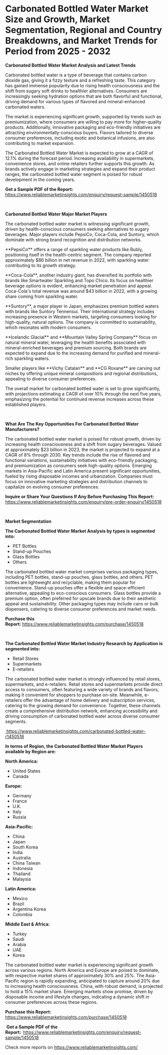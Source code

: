 <p><h1>Carbonated Bottled Water Market Size and Growth, Market Segmentation, Regional and Country Breakdowns, and Market Trends for Period from 2025 -  2032</h1></p><p><strong>Carbonated Bottled Water Market Analysis and Latest Trends</strong></p>
<p><p>Carbonated bottled water is a type of beverage that contains carbon dioxide gas, giving it a fizzy texture and a refreshing taste. This category has gained immense popularity due to rising health consciousness and the shift from sugary soft drinks to healthier alternatives. Consumers are increasingly seeking hydration options that are both flavorful and functional, driving demand for various types of flavored and mineral-enhanced carbonated waters.</p><p>The market is experiencing significant growth, supported by trends such as premiumization, where consumers are willing to pay more for higher-quality products. Additionally, innovative packaging and eco-friendly initiatives are attracting environmentally-conscious buyers. Flavors tailored to diverse consumer preferences, including exotic and botanical infusions, are also contributing to market expansion.</p><p>The Carbonated Bottled Water Market is expected to grow at a CAGR of 12.1% during the forecast period. Increasing availability in supermarkets, convenience stores, and online retailers further supports this growth. As brands actively engage in marketing strategies and expand their product ranges, the carbonated bottled water segment is poised for robust development in the coming years.</p></p>
<p><strong>Get a Sample PDF of the Report:&nbsp;</strong> <a href="https://www.reliablemarketinsights.com/enquiry/request-sample/1450518?utm_campaign=2481&utm_medium=2&utm_source=Github&utm_content=ia&utm_term=14022025&utm_id=carbonated-bottled-water">https://www.reliablemarketinsights.com/enquiry/request-sample/1450518</a></p>
<p>&nbsp;</p>
<p><strong>Carbonated Bottled Water Major Market Players</strong></p>
<p><p>The carbonated bottled water market is witnessing significant growth, driven by health-conscious consumers seeking alternatives to sugary beverages. Major players include PepsiCo, Coca-Cola, and Suntory, which dominate with strong brand recognition and distribution networks.</p><p>**PepsiCo** offers a range of sparkling water products like Bubly, positioning itself in the health-centric segment. The company reported approximately $86 billion in net revenue in 2022, with sparkling water contributing to its growth strategy.</p><p>**Coca-Cola**, another industry giant, has diversified its portfolio with brands like Smartwater Sparkling and Topo Chico. Its focus on healthier beverage options is evident, enhancing market penetration and appeal. Coca-Cola's total revenue was around $43 billion in 2022, with a growing share coming from sparkling water.</p><p>**Suntory**, a major player in Japan, emphasizes premium bottled waters with brands like Suntory Tennensui. Their international strategy includes increasing presence in Western markets, targeting consumers looking for high-quality, natural options. The company is committed to sustainability, which resonates with modern consumers.</p><p>**Icelandic Glacial** and **Mountain Valley Spring Company** focus on natural mineral water, leveraging the health benefits associated with mineral-enriched beverages and premium sourcing. Both brands are expected to expand due to the increasing demand for purified and mineral-rich sparkling waters.</p><p>Smaller players like **Vichy Catalan** and **CG Roxane** are carving out niches by offering unique mineral compositions and regional distributions, appealing to diverse consumer preferences.</p><p>The overall market for carbonated bottled water is set to grow significantly, with projections estimating a CAGR of over 10% through the next five years, emphasizing the potential for continued revenue increases across these established players.</p></p>
<p>&nbsp;</p>
<p><strong>What Are The Key Opportunities For Carbonated Bottled Water Manufacturers?</strong></p>
<p><p>The carbonated bottled water market is poised for robust growth, driven by increasing health consciousness and a shift from sugary beverages. Valued at approximately $23 billion in 2023, the market is projected to expand at a CAGR of 8% through 2030. Key trends include the rise of flavored and functional variations, sustainability initiatives with eco-friendly packaging, and premiumization as consumers seek high-quality options. Emerging markets in Asia-Pacific and Latin America present significant opportunities, fueled by rising disposable incomes and urbanization. Companies must focus on innovative marketing strategies and distribution channels to capitalize on evolving consumer preferences.</p></p>
<p><strong>Inquire or Share Your Questions If Any Before Purchasing This Report:</strong> <a href="https://www.reliablemarketinsights.com/enquiry/pre-order-enquiry/1450518?utm_campaign=2481&utm_medium=2&utm_source=Github&utm_content=ia&utm_term=14022025&utm_id=carbonated-bottled-water">https://www.reliablemarketinsights.com/enquiry/pre-order-enquiry/1450518</a></p>
<p>&nbsp;</p>
<p><strong>Market Segmentation</strong></p>
<p><strong>The Carbonated Bottled Water Market Analysis by types is segmented into:</strong></p>
<p><ul><li>PET Bottles</li><li>Stand-up Pouches</li><li>Glass Bottles</li><li>Others</li></ul></p>
<p><p>The carbonated bottled water market comprises various packaging types, including PET bottles, stand-up pouches, glass bottles, and others. PET bottles are lightweight and recyclable, making them popular for convenience. Stand-up pouches offer a flexible and space-efficient alternative, appealing to eco-conscious consumers. Glass bottles provide a premium option, often preferred for upscale brands due to their aesthetic appeal and sustainability. Other packaging types may include cans or bulk dispensers, catering to diverse consumer preferences and market needs.</p></p>
<p><strong>Purchase this Report:&nbsp;</strong><a href="https://www.reliablemarketinsights.com/purchase/1450518?utm_campaign=2481&utm_medium=2&utm_source=Github&utm_content=ia&utm_term=14022025&utm_id=carbonated-bottled-water">https://www.reliablemarketinsights.com/purchase/1450518</a></p>
<p>&nbsp;</p>
<p><strong>The Carbonated Bottled Water Market Industry Research by Application is segmented into:</strong></p>
<p><ul><li>Retail Stores</li><li>Supermarkets</li><li>E-retailers</li></ul></p>
<p><p>The carbonated bottled water market is strongly influenced by retail stores, supermarkets, and e-retailers. Retail stores and supermarkets provide direct access to consumers, often featuring a wide variety of brands and flavors, making it convenient for shoppers to purchase on-site. Meanwhile, e-retailers offer the advantage of home delivery and subscription services, catering to the growing demand for convenience. Together, these channels create a comprehensive distribution network, enhancing accessibility and driving consumption of carbonated bottled water across diverse consumer segments.</p></p>
<p><a href="https://www.reliablemarketinsights.com/carbonated-bottled-water-r1450518?utm_campaign=2481&utm_medium=2&utm_source=Github&utm_content=ia&utm_term=14022025&utm_id=carbonated-bottled-water">&nbsp;https://www.reliablemarketinsights.com/carbonated-bottled-water-r1450518</a></p>
<p><strong>In terms of Region, the Carbonated Bottled Water Market Players available by Region are:</strong></p>
<p>
    <p> <strong> North America: </strong>
        <ul>
            <li>United States</li>
            <li>Canada</li>
        </ul>
        </p> 
    <p> <strong> Europe: </strong>
        <ul>
            <li>Germany</li>
            <li>France</li>
            <li>U.K.</li>
            <li>Italy</li>
            <li>Russia</li>
        </ul>
        </p> 
    <p> <strong> Asia-Pacific: </strong>
        <ul>
            <li>China</li>
            <li>Japan</li>
            <li>South Korea</li>
            <li>India</li>
            <li>Australia</li>
            <li>China Taiwan</li>
            <li>Indonesia</li>
            <li>Thailand</li>
            <li>Malaysia</li>
        </ul>
        </p> 
    <p> <strong> Latin America: </strong>
        <ul>
            <li>Mexico</li>
            <li>Brazil</li>
            <li>Argentina Korea</li>
            <li>Colombia</li>
        </ul>
        </p> 
    <p> <strong> Middle East & Africa: </strong>
        <ul>
            <li>Turkey</li>
            <li>Saudi</li>
            <li>Arabia</li>
            <li>UAE</li>
            <li>Korea</li>
        </ul>
    </p>
    </p>
<p><p>The carbonated bottled water market is experiencing significant growth across various regions. North America and Europe are poised to dominate, with respective market shares of approximately 30% and 25%. The Asia-Pacific region is rapidly expanding, anticipated to capture around 20% due to increasing health consciousness. China, with robust demand, is projected to hold a 15% market share. Emerging markets show promise, driven by disposable income and lifestyle changes, indicating a dynamic shift in consumer preferences across these regions.</p></p>
<p><strong>Purchase this Report: </strong><a href="https://www.reliablemarketinsights.com/purchase/1450518?utm_campaign=2481&utm_medium=2&utm_source=Github&utm_content=ia&utm_term=14022025&utm_id=carbonated-bottled-water">https://www.reliablemarketinsights.com/purchase/1450518</a></p>
<p>&nbsp;<strong>Get a Sample PDF of the Report:&nbsp;&nbsp;</strong><a href="https://www.reliablemarketinsights.com/enquiry/request-sample/1450518?utm_campaign=2481&utm_medium=2&utm_source=Github&utm_content=ia&utm_term=14022025&utm_id=carbonated-bottled-water">https://www.reliablemarketinsights.com/enquiry/request-sample/1450518</a></p>
<p><strong></strong></p>
<p>Check more reports on <a href="https://www.reliablemarketinsights.com/?utm_campaign=2481&utm_medium=2&utm_source=Github&utm_content=ia&utm_term=14022025&utm_id=carbonated-bottled-water">https://www.reliablemarketinsights.com/</a></p>